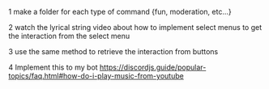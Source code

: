 1 make a folder for each type of command {fun, moderation, etc...}

2 watch the lyrical string video about how to implement select menus to get the interaction from the select menu

3 use the same method to retrieve the interaction from buttons

4 Implement this to my bot
https://discordjs.guide/popular-topics/faq.html#how-do-i-play-music-from-youtube

